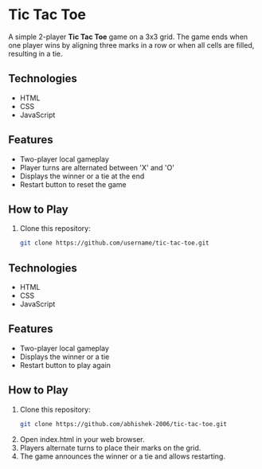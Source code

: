 # Tic Tac Toe

A simple 2-player **Tic Tac Toe** game on a 3x3 grid. The game ends when one player wins by aligning three marks in a row or when all cells are filled, resulting in a tie.

## Technologies

- HTML
- CSS
- JavaScript

## Features

- Two-player local gameplay
- Player turns are alternated between 'X' and 'O'
- Displays the winner or a tie at the end
- Restart button to reset the game

## How to Play

1. Clone this repository:
   ```bash
   git clone https://github.com/username/tic-tac-toe.git


## Technologies

- HTML
- CSS
- JavaScript

## Features

- Two-player local gameplay
- Displays the winner or a tie
- Restart button to play again

## How to Play

1. Clone this repository:
   ```bash
   git clone https://github.com/abhishek-2006/tic-tac-toe.git

2. Open index.html in your web browser.
3. Players alternate turns to place their marks on the grid.
4. The game announces the winner or a tie and allows restarting.
